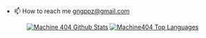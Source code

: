 - 📫 How to reach me [gngppz@gmail.com](mailto:gngppz@gmail.com)

<!-- GitHub Readme Stats -->
<div align="center">
      <a href="https://github.com/machine1337/github-readme-stats"><img alt="Machine 404 Github Stats" src="https://github-readme-stats.vercel.app/api?username=gngpp&count_private=true&theme=react&hide_border=true&bg_color=0D1117" /></a>
      <a href="https://github.com/machine1337/github-readme-stats"><img alt="Machine404 Top Languages" src="https://github-readme-stats.vercel.app/api/top-langs/?username=gngpp&langs_count=20&count_private=true&layout=compact&theme=react&hide_border=true&bg_color=0D1117&hide=javascript,html,css,vue,scss,plpgsql" /></a>

  
</div>
<!--- 
<h4 align="left">OS</h4>

![](https://img.shields.io/badge/OS-Linux-orange?style=flat&logo=Linux&logoColor=ffffff)
![](https://img.shields.io/badge/OS-MacOS-blueviolet?style=flat&logo=Macos&logoColor=ffffff)
![](https://img.shields.io/badge/OS-Windows-0076ab?style=flat&logo=Windows&logoColor=ffffff)
</p> --->
<!--- 
<h4 align="left">Main Languages</h4>
<p align="left">
<a href="https://www.rust-lang.org/" target="_blank"> <img src="http://rust-lang.org/logos/rust-logo-32x32.png" alt="rust" width="30" height="30"/> </a>  
<a href="https://adoptopenjdk.net/" target="_blank"><img src="https://raw.githubusercontent.com/devicons/devicon/master/icons/java/java-original.svg" alt="java" width="30" height="30"/> </a> 
<a href="https://golang.org" target="_blank"> <img src="https://raw.githubusercontent.com/devicons/devicon/master/icons/go/go-original.svg" alt="go" width="30" height="30"/> </a> 
</p>
--->
<!--- 
<h4 align="left">Frameworks and Tools</h4>
<p align="left">
<a href="https://www.docker.com/" target="_blank"> <img src="https://raw.githubusercontent.com/devicons/devicon/master/icons/docker/docker-original-wordmark.svg" alt="docker" width="30" height="30"/></a> <a href="https://spring.io/" target="_blank"> <img src="https://raw.githubusercontent.com/devicons/devicon/master/icons/spring/spring-original.svg" alt="spring" width="30" height="30"/> </a><a href="https://vertx.io/" target="_blank"> <img src="https://vertx.io/favicons/favicon.ico" alt="vert.x" width="30" height="30"/> </a> <a href="https://redis.io" target="_blank"> <img src="https://raw.githubusercontent.com/devicons/devicon/master/icons/redis/redis-original-wordmark.svg" alt="redis" width="30" height="30"/> </a> <a href="https://www.jetbrains.com/"
target="_blank"> <img src="https://www.jetbrains.com/company/brand/img/logo1.svg" style="background:write" alt="jetbrains" width="30" height="30"/> </a>
</p> --->

